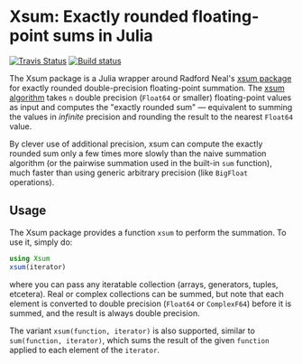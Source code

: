 # Xsum: Exactly rounded floating-point sums in Julia
[![Travis Status](https://travis-ci.org/stevengj/Xsum.jl.svg)](https://travis-ci.org/stevengj/Xsum.jl)
[![Build status](https://ci.appveyor.com/api/projects/status/3gxr4kf0a6uwly1y?svg=true)](https://ci.appveyor.com/project/StevenGJohnson/xsum-jl)


The Xsum package is a Julia wrapper around Radford Neal's [xsum package](https://gitlab.com/radfordneal/xsum)
for exactly rounded double-precision floating-point summation.  The [xsum algorithm](https://arxiv.org/abs/1505.05571) takes `n` double precision (`Float64` or smaller) floating-point values as input and computes the "exactly rounded sum" — equivalent to summing the values in *infinite* precision and rounding the result to the nearest `Float64` value.

By clever use of additional precision, xsum can compute the exactly rounded sum only a few times more slowly than the naive summation algorithm (or the pairwise summation used in the built-in `sum` function), much faster than using generic arbitrary precision (like `BigFloat` operations).

## Usage

The Xsum package provides a function `xsum` to perform the summation.  To use it, simply do:
```jl
using Xsum
xsum(iterator)
```
where you can pass any iteratable collection (arrays, generators, tuples, etcetera).  Real or complex collections can be summed, but note that each element is converted to double precision (`Float64` or `ComplexF64`) before it is summed, and the result is always double precision.

The variant `xsum(function, iterator)` is also supported, similar to `sum(function, iterator)`, which sums the result of the
given `function` applied to each element of the `iterator`.